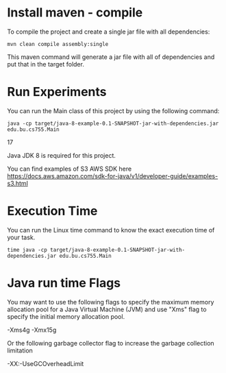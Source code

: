 
# Install maven - compile 
To compile the project and create a single jar file with all dependencies: 
	
	mvn clean compile assembly:single
	
This maven command will generate a jar file with all of dependencies and put that in the target folder. 

	
# Run Experiments  

You can run the Main class of this project by using the following command:

	java -cp target/java-8-example-0.1-SNAPSHOT-jar-with-dependencies.jar edu.bu.cs755.Main
	

17
        
Java JDK 8 is required for this project. 

You can find examples of S3 AWS SDK here https://docs.aws.amazon.com/sdk-for-java/v1/developer-guide/examples-s3.html 


# Execution Time 

You can run the Linux time command to know the exact execution time of your task.  

	time java -cp target/java-8-example-0.1-SNAPSHOT-jar-with-dependencies.jar edu.bu.cs755.Main
	
# Java run time Flags

You may want to use the following flags to specify the maximum memory allocation pool for a Java Virtual Machine (JVM) and use  "Xms" flag to  specify  the initial memory allocation pool.
  
  -Xms4g -Xmx15g  

Or the following garbage collector flag to increase the garbage collection limitation 

  -XX:-UseGCOverheadLimit
 